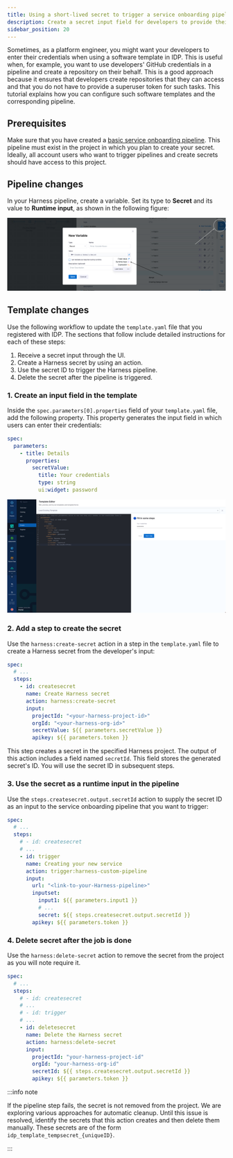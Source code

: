 ```yaml
---
title: Using a short-lived secret to trigger a service onboarding pipeline
description: Create a secret input field for developers to provide their credentials, and then use the credentials as a runtime input for a service onboarding pipeline.
sidebar_position: 20
---
```


Sometimes, as a platform engineer, you might want your developers to enter their credentials when using a software template in IDP. This is useful when, for example, you want to use developers' GitHub credentials in a pipeline and create a repository on their behalf. This is a good approach because it ensures that developers create repositories that they can access and that you do not have to provide a superuser token for such tasks. This tutorial explains how you can configure such software templates and the corresponding pipeline.

## Prerequisites

Make sure that you have created a [basic service onboarding pipeline](./service-onboarding-pipeline.md). This pipeline must exist in the project in which you plan to create your secret. Ideally, all account users who want to trigger pipelines and create secrets should have access to this project.

## Pipeline changes

In your Harness pipeline, create a variable. Set its type to **Secret** and its value to **Runtime input**, as shown in the following figure:

![](./static/secret-runtime-input.png)

## Template changes

Use the following workflow to update the `template.yaml` file that you registered with IDP. The sections that follow include detailed instructions for each of these steps:

1. Receive a secret input through the UI.
2. Create a Harness secret by using an action.
3. Use the secret ID to trigger the Harness pipeline.
4. Delete the secret after the pipeline is triggered.

### 1. Create an input field in the template

Inside the `spec.parameters[0].properties` field of your `template.yaml` file, add the following property. This property generates the input field in which users can enter their credentials:

```yaml {5-8}
spec:
  parameters:
    - title: Details
      properties:
        secretValue:
          title: Your credentials
          type: string
          ui:widget: password
```

![](./static/template-creator-ui-secret.png)

### 2. Add a step to create the secret

Use the `harness:create-secret` action in a step in the `template.yaml` file to create a Harness secret from the developer's input:

```yaml
spec:
  # ...
  steps:
    - id: createsecret
      name: Create Harness secret
      action: harness:create-secret
      input:
        projectId: "<your-harness-project-id>"
        orgId: "<your-harness-org-id>"
        secretValue: ${{ parameters.secretValue }}
        apikey: ${{ parameters.token }}
```

This step creates a secret in the specified Harness project. The output of this action includes a field named `secretId`. This field stores the generated secret's ID. You will use the secret ID in subsequent steps.

### 3. Use the secret as a runtime input in the pipeline

Use the `steps.createsecret.output.secretId` action to supply the secret ID as an input to the service onboarding pipeline that you want to trigger:

```yaml
spec:
  # ...
  steps:
    # - id: createsecret
    # ...
    - id: trigger
      name: Creating your new service
      action: trigger:harness-custom-pipeline
      input:
        url: "<link-to-your-Harness-pipeline>"
        inputset:
          input1: ${{ parameters.input1 }}
          # ...
          secret: ${{ steps.createsecret.output.secretId }}
        apikey: ${{ parameters.token }}
```

### 4. Delete secret after the job is done

Use the `harness:delete-secret` action to remove the secret from the project as you will note require it.

```yaml
spec:
  # ...
  steps:
    # - id: createsecret
    # ...
    # - id: trigger
    # ...
    - id: deletesecret
      name: Delete the Harness secret
      action: harness:delete-secret
      input:
        projectId: "your-harness-project-id"
        orgId: "your-harness-org-id"
        secretId: ${{ steps.createsecret.output.secretId }}
        apikey: ${{ parameters.token }}
```

:::info note

If the pipeline step fails, the secret is not removed from the project. We are exploring various approaches for automatic cleanup. Until this issue is resolved, identify the secrets that this action creates and then delete them manually. These secrets are of the form `idp_template_tempsecret_{uniqueID}`.

:::
